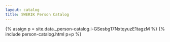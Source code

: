 ```yaml
---
layout: catalog
title: SWERIK Person Catalog
---
```

{% assign p = site.data._person-catalog.i-GSesbg17NxtqyuzE1tagzM %}
{% include person-catalog.html p=p %}

